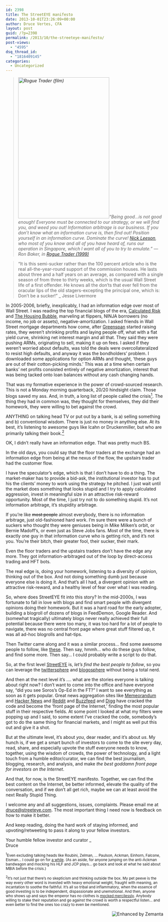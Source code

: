 ```yaml
---
id: 2398
title: The StreetEYE manifesto
date: 2013-10-01T23:26:09+00:00
author: Druce Vertes, CFA
layout: post
guid: /?p=2398
permalink: /2013/10/the-streeteye-manifesto/
post-views:
  - "4595"
dsq_thread_id:
  - "1816409145"
categories:
  - Uncategorized
---
```

> *<a href="http://en.wikipedia.org/wiki/File:Rogue-Trader-Video-Poster.jpg" target="_blank"><img class="zemanta-img-inserted zemanta-img-configured" title="Rogue Trader (film)" alt="Rogue Trader (film)" src="http://upload.wikimedia.org/wikipedia/en/9/91/Rogue-Trader-Video-Poster.jpg" width="291" height="450" /></a>“Being good…is not good enough! Everyone must be connected to our strategy, or we will find you, and weed you out! Information arbitrage is our business. If you don’t know what an information curve is, then find out! Position yourself in an information curve. Dominate the curve! [Nick Leeson](http://en.wikipedia.org/wiki/Nick_Leeson), who most of you know and all of you have heard of, runs our operation in Singapore, which l want all of you to try to emulate.” — Ron Baker, in [Rogue Trader (1999)](http://www.imdb.com/title/tt0131566/)* 
<!--more-->
> “It is this semi-sucker rather than the 100 percent article who is the real all-the-year-round support of the commission houses. He lasts about three and a half years on an average, as compared with a single season of from three to thirty weeks, which is the usual Wall Street life of a first offender. He knows all the don’ts that ever fell from the oracular lips of the old stagers-excepting the principal one, which is: Don’t be a sucker!” _ Jesse Livermore</em>

In 2005-2006, briefly, inexplicably, I had an information edge over most of Wall Street. I was reading the top financial blogs of the era, [Calculated Risk](http://www.calculatedriskblog.com/) and [The Housing Bubble](http://thehousingbubbleblog.com/index.html), marveling at flippers, NINJA borrowers (no income, no job or assets), negative-amortization. I asked friends in Wall Street mortgage departments how come, after [Greenspan](http://www.nytimes.com/2005/05/21/business/21fed.html?_r=0) started raising rates, they weren’t shrinking profits and laying people off, what with a flat yield curve, shrinking net interest margin and all that. They said they were pushing ARMs, originating to sell, making it up on fees. I asked if they weren’t worried about defaults, was told the deals were overcollateralized to resist high defaults, and anyway it was the bondholders’ problem. I downloaded some applications for option ARMs and thought, ‘these guys are out of their cotton-picking minds.’ This was at a time when certain banks’ net profits consisted entirely of negative amortization, interest that was being tacked onto loan balances without any cash changing hands.

That was my formative experience in the power of crowd-sourced research. This is not a Monday morning quarterback, 20/20 hindsight claim. Those blogs saved my ass. And, in truth, a long list of people called the crisis[<sup>1</sup>](#1). The thing they had in common was, they thought for themselves, they did their homework, they were willing to bet against the crowd. 

ANYTHING on talking head TV or put out by a bank, is a) selling something and b) conventional wisdom. There is just no money in anything else. At its best, it’s listening to awesome guys like Icahn or Druckenmiller, but who are primarily talking their book.[<sup>2</sup>](#2)

OK, I didn’t really have an information edge. That was pretty much BS. 

In the old days, you could say that the floor traders at the exchange had an information edge from being at the nexus of the flow, the upstairs trader had the customer flow. 

I have the speculator’s edge, which is that I don’t have to do a thing. The market-maker has to provide a bid-ask, the institutional investor has to put his the clients’ money to work using the strategy he pitched. I just wait until the market does something that looks stupid and I try to apply calculated aggression, invest in meaningful size in an attractive risk-reward opportunity. Most of the time, I just try not to do something stupid. It’s not information arbitrage, it’s stupidity arbitrage. 

If you’re like <strike>most people</strike> almost everybody, there is no information arbitrage, just old-fashioned hard work. I’m sure there were a bunch of suckers who thought they were geniuses being in Mike Milken’s orbit, or Bernie Madoff’s, or even just as Steve Jobs fans. Most of the time, there is exactly one guy in that information curve who is getting rich, and it’s not you. You’re their bitch, their greater fool, their sucker, their mark. 

Even the floor traders and the upstairs traders don’t have the edge any more. They got information-arbitraged out of the loop by direct-access trading and HFT bots.

The real edge is, doing your homework, listening to a diversity of opinion, thinking out of the box. And not doing something dumb just because everyone else is doing it. And that’s all I had, a divergent opinion with an attractive risk-reward, and a healthy level of fear over what I was reading.

So, where does StreetEYE fit into this story? In the mid-2000s, I was fortunate to fall in love with blogs and find smart people with divergent opinions doing their homework. But it was a hard road for the early adopter, building a blogroll of dozens of blogs in FeedDemon, Google Reader. And (somewhat tragically) ultimately blogs never really achieved their full potential because there were too many, it was too hard for a lot of people to navigate, there was no central front page where great stuff filtered up, it was all ad-hoc blogrolls and hat-tips.

Then Twitter came along and it was a similar process… find some awesome people to follow, like [these](http://www.streeteye.com/leaderboard). Then say, hmmh… who do these guys follow, and find some more. Then say… I could probably write a script to do that.

So, at the first level [StreetEYE](http://www.streeteye.com "StreetEYE") is, _let’s find the best people to follow_, so you can leverage the [twittersphere](http://www.streeteye.com/leaderboard) and [blogosphere](http://www.streeteye.com/bleaderboard) without being a total nerd.

And then at the next level it’s …. what are the stories everyone is talking about right now? I don’t want to come into the office and have everyone say, “did you see Soros’s Op-Ed in the FT?” I want to see everything as soon as it gets popular. Great news aggregation sites like [Memeorandum](http://www.memeorandum.com/) and [Hacker News](http://news.ycombinator.com) and [Reddit](http://www.reddit.com/) and [Buzzfeed](http://www.buzzfeed.com/) and [Digg](http://digg.com/) have cracked the code and become the ‘front page of the Internet,’ finding the most popular stuff in their respective fields. At some point I looked at what my filters were popping up and I said, to some extent I’ve cracked the code, somebody’s got to do the same thing for financial markets, and I might as well put this out and give it a shot.

But at the ultimate level, it’s about _you_, dear reader, and it’s about _us_. My hunch is, if we get a smart bunch of investors to come to the site every day, read, share, and especially upvote the stuff everyone needs to know, together, using the wisdom of crowds, the power of technology, and a light touch from a humble editor/curator, we can find the best journalism, blogging, research, and analysis, and make _the best goddamn front page for investors on the Internet_. 

And that, for now, is the StreetEYE manifesto. Together, we can find the best content on the Internet, be better informed, elevate the quality of the conversation, and if we don’t all get rich, maybe we can at least avoid the next Really Stupid Thing. 

I welcome any and all suggestions, issues, complaints. Please email me at <druce@streeteye.com>. The most important thing I need now is feedback on how to make it better.

And keep reading, doing the hard work of staying informed, and upvoting/retweeting to pass it along to your fellow investors.

Your humble fellow investor and curator _  
Druce

<small><a name="1"><sup>1</sup></a>Even excluding talking heads like Roubini, Zelman, … Paulson, Ackman, Einhorn, Falcone, Eisman… I could go on for <a href="http://investorhome.com/predicted.htm">a while</a>. (As an aside, for anyone jumping on the anti-Ackman bandwagon and mocking his HLF and JCP plays… go back and look at what he said about MBIA before the crisis.)</small>

<small><a name="2"><sup>2</sup></a>It’s not just that there’s no skepticism and thinking outside the box. My pet peeve is the way every other word is invested with heavy emotional weight, fraught with meaning, an incantation to soothe the faithful. It’s all so tribal and inflammatory, when the essence of good investing is to be independent, dispassionate and unemotional. And then, anyone who shows up and says the emperor has no clothes is <a href="http://www.salon.com/2013/09/30/how_i_botched_it_on_cnbc/">mocked mercilessly</a>. Anybody willing to stake their reputation and go against the crowd is worth a respectful listen… and even better to find the ones too crazy to even be mentioned.</small>

<div class="zemanta-pixie" style="margin-top: 10px; height: 15px;">
  <a class="zemanta-pixie-a" title="Enhanced by Zemanta" href="http://www.zemanta.com/?px"><img class="zemanta-pixie-img" style="border: none; float: right;" alt="Enhanced by Zemanta" src="http://img.zemanta.com/zemified_h.png?x-id=2deb84e9-d4d5-4e5f-ae1c-0c1d0b62138d" /></a>
</div>
